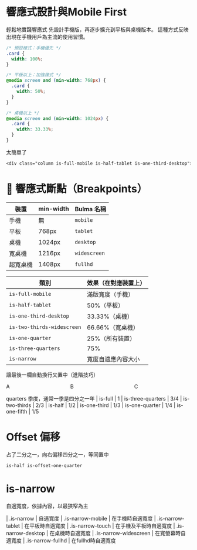 # 響應式設計與Mobile First

輕鬆地實踐響應式
先設計手機版，再逐步擴充到平板與桌機版本。
這種方式反映出現在手機用戶為主流的使用習慣。

```css
/* 預設樣式：手機優先 */
.card {
  width: 100%;
}

/* 平板以上：加強樣式 */
@media screen and (min-width: 768px) {
  .card {
    width: 50%;
  }
}

/* 桌機以上 */
@media screen and (min-width: 1024px) {
  .card {
    width: 33.33%;
  }
}

```

太簡單了
```css for bulma
<div class="column is-full-mobile is-half-tablet is-one-third-desktop">
```

# 📐 響應式斷點（Breakpoints）

| 裝置        | min-width | Bulma 名稱   |
|-------------|-----------|--------------|
| 手機        | 無        | `mobile`     |
| 平板        | 768px     | `tablet`     |
| 桌機        | 1024px    | `desktop`    |
| 寬桌機      | 1216px    | `widescreen` |
| 超寬桌機    | 1408px    | `fullhd`     |

| 類別                         | 效果（在對應裝置上）  |
| -------------------------- | ----------- |
| `is-full-mobile`           | 滿版寬度（手機）    |
| `is-half-tablet`           | 50%（平板）     |
| `is-one-third-desktop`     | 33.33%（桌機）  |
| `is-two-thirds-widescreen` | 66.66%（寬桌機） |
| `is-one-quarter`           | 25%（所有裝置）   |
| `is-three-quarters`        | 75%         |
| `is-narrow`                | 寬度自適應內容大小   |


讓最後一欄自動換行又置中（進階技巧）
<div class="columns is-multiline is-centered">
  <div class="column is-full-mobile is-half-tablet">A</div>
  <div class="column is-full-mobile is-half-tablet">B</div>
  <div class="column is-full-mobile is-half-tablet">C</div>
</div>


quarters 季度，通常一季是四分之一年
| is-full           | 1
| is-three-quarters | 3/4
| is-two-thirds     | 2/3 
| is-half           | 1/2
| is-one-third      | 1/3
| is-one-quarter    | 1/4
| is-one-fifth      | 1/5


# Offset 偏移
占了二分之一，向右偏移四分之一，等同置中
```
is-half is-offset-one-quarter
```

# is-narrow
自適寬度，依據內容，以最狹窄為主

| .is-narrow           |  自適寬度
| .is-narrow-mobile    | 在手機時自適寬度
| .is-narrow-tablet    | 在平板時自適寬度
| .is-narrow-touch     | 在手機及平板時自適寬度
| .is-narrow-desktop   | 在桌機時自適寬度
| .is-narrow-widescreen  | 在寬螢幕時自適寬度
| .is-narrow-fullhd      | 在fullhd時自適寬度
